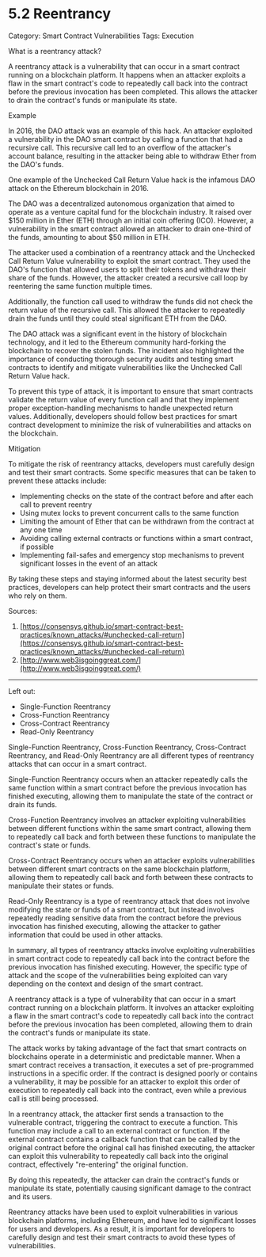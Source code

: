 # 5.2 Reentrancy

Category: Smart Contract Vulnerabilities
Tags: Execution

What is a reentrancy attack?

A reentrancy attack is a vulnerability that can occur in a smart contract running on a blockchain platform. It happens when an attacker exploits a flaw in the smart contract's code to repeatedly call back into the contract before the previous invocation has been completed. This allows the attacker to drain the contract's funds or manipulate its state.

Example

In 2016, the DAO attack was an example of this hack. An attacker exploited a vulnerability in the DAO smart contract by calling a function that had a recursive call. This recursive call led to an overflow of the attacker's account balance, resulting in the attacker being able to withdraw Ether from the DAO's funds.

One example of the Unchecked Call Return Value hack is the infamous DAO attack on the Ethereum blockchain in 2016.

The DAO was a decentralized autonomous organization that aimed to operate as a venture capital fund for the blockchain industry. It raised over $150 million in Ether (ETH) through an initial coin offering (ICO). However, a vulnerability in the smart contract allowed an attacker to drain one-third of the funds, amounting to about $50 million in ETH.

The attacker used a combination of a reentrancy attack and the Unchecked Call Return Value vulnerability to exploit the smart contract. They used the DAO's function that allowed users to split their tokens and withdraw their share of the funds. However, the attacker created a recursive call loop by reentering the same function multiple times.

Additionally, the function call used to withdraw the funds did not check the return value of the recursive call. This allowed the attacker to repeatedly drain the funds until they could steal significant ETH from the DAO.

The DAO attack was a significant event in the history of blockchain technology, and it led to the Ethereum community hard-forking the blockchain to recover the stolen funds. The incident also highlighted the importance of conducting thorough security audits and testing smart contracts to identify and mitigate vulnerabilities like the Unchecked Call Return Value hack.

To prevent this type of attack, it is important to ensure that smart contracts validate the return value of every function call and that they implement proper exception-handling mechanisms to handle unexpected return values. Additionally, developers should follow best practices for smart contract development to minimize the risk of vulnerabilities and attacks on the blockchain.

Mitigation

To mitigate the risk of reentrancy attacks, developers must carefully design and test their smart contracts. Some specific measures that can be taken to prevent these attacks include:

- Implementing checks on the state of the contract before and after each call to prevent reentry
- Using mutex locks to prevent concurrent calls to the same function
- Limiting the amount of Ether that can be withdrawn from the contract at any one time
- Avoiding calling external contracts or functions within a smart contract, if possible
- Implementing fail-safes and emergency stop mechanisms to prevent significant losses in the event of an attack

By taking these steps and staying informed about the latest security best practices, developers can help protect their smart contracts and the users who rely on them.

Sources: 

1. [https://consensys.github.io/smart-contract-best-practices/known_attacks/#unchecked-call-return](https://consensys.github.io/smart-contract-best-practices/known_attacks/#unchecked-call-return)
2. [http://www.web3isgoinggreat.com/](http://www.web3isgoinggreat.com/)

---

Left out:

- Single-Function Reentrancy
- Cross-Function Reentrancy
- Cross-Contract Reentrancy
- Read-Only Reentrancy

Single-Function Reentrancy, Cross-Function Reentrancy, Cross-Contract Reentrancy, and Read-Only Reentrancy are all different types of reentrancy attacks that can occur in a smart contract.

Single-Function Reentrancy occurs when an attacker repeatedly calls the same function within a smart contract before the previous invocation has finished executing, allowing them to manipulate the state of the contract or drain its funds.

Cross-Function Reentrancy involves an attacker exploiting vulnerabilities between different functions within the same smart contract, allowing them to repeatedly call back and forth between these functions to manipulate the contract's state or funds.

Cross-Contract Reentrancy occurs when an attacker exploits vulnerabilities between different smart contracts on the same blockchain platform, allowing them to repeatedly call back and forth between these contracts to manipulate their states or funds.

Read-Only Reentrancy is a type of reentrancy attack that does not involve modifying the state or funds of a smart contract, but instead involves repeatedly reading sensitive data from the contract before the previous invocation has finished executing, allowing the attacker to gather information that could be used in other attacks.

In summary, all types of reentrancy attacks involve exploiting vulnerabilities in smart contract code to repeatedly call back into the contract before the previous invocation has finished executing. However, the specific type of attack and the scope of the vulnerabilities being exploited can vary depending on the context and design of the smart contract.

A reentrancy attack is a type of vulnerability that can occur in a smart contract running on a blockchain platform. It involves an attacker exploiting a flaw in the smart contract's code to repeatedly call back into the contract before the previous invocation has been completed, allowing them to drain the contract's funds or manipulate its state.

The attack works by taking advantage of the fact that smart contracts on blockchains operate in a deterministic and predictable manner. When a smart contract receives a transaction, it executes a set of pre-programmed instructions in a specific order. If the contract is designed poorly or contains a vulnerability, it may be possible for an attacker to exploit this order of execution to repeatedly call back into the contract, even while a previous call is still being processed.

In a reentrancy attack, the attacker first sends a transaction to the vulnerable contract, triggering the contract to execute a function. This function may include a call to an external contract or function. If the external contract contains a callback function that can be called by the original contract before the original call has finished executing, the attacker can exploit this vulnerability to repeatedly call back into the original contract, effectively "re-entering" the original function.

By doing this repeatedly, the attacker can drain the contract's funds or manipulate its state, potentially causing significant damage to the contract and its users.

Reentrancy attacks have been used to exploit vulnerabilities in various blockchain platforms, including Ethereum, and have led to significant losses for users and developers. As a result, it is important for developers to carefully design and test their smart contracts to avoid these types of vulnerabilities.
